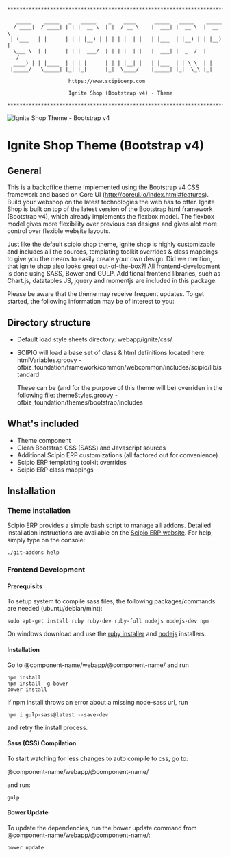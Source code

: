 ```
**************************************************************************

   _____    _____   _   _____    _    ____      _____   _____    _____
  / ____|  / ____| | | |  __ \  | |  / __ \    |  ___| |  __ \  |  __ \
 | (___   | |      | | | |__) | | | | |  | |   | |___  | |__) | | |__) |
  \___ \  | |      | | |  ___/  | | | |  | |   |  ___| |  _  /  |  ___/
  ____) | | |____  | | | |      | | | |__| |   | |___  | | \ \  | |
 |_____/   \_____| |_| |_|      |_|  \____/    |_____| |_|  \_\ |_|

                    https://www.scipioerp.com
                    
                    Ignite Shop (Bootstrap v4) - Theme

**************************************************************************
```
![Ignite Shop Theme - Bootstrap v4](http://shop.scipioerp.com/images/products/IGNITE_SHOP_THM_VIR/additional2/detail.png)

# Ignite Shop Theme (Bootstrap v4)
##  General
This is a backoffice theme implemented using the Bootstrap v4 CSS framework and based on Core UI (http://coreui.io/index.html#features). 
Build your webshop on the latest technologies the web has to offer. Ignite Shop is built on top of the latest version of the Bootstrap html framework (Bootstrap v4), which already implements the flexbox model. The flexbox model gives more flexibility over previous css designs and gives alot more control over flexible website layouts.

Just like the default scipio shop theme, ignite shop is highly customizable and includes all the sources, templating toolkit overrides & class mappings to give you the means to easily create your own design. Did we mention, that ignite shop also looks great out-of-the-box?!
All frontend-development is done using SASS, Bower and GULP. Additional frontend libraries, such as Chart.js, datatables JS, jquery and momentjs are included in this package. 

Please be aware that the theme may receive frequent updates. 
To get started, the following information may be of interest to you:

## Directory structure
* Default load style sheets directory: 
  webapp/ignite/css/
* SCIPIO will load a base set of class & html definitions located here:
  htmlVariables.groovy - ofbiz_foundation/framework/common/webcommon/includes/scipio/lib/standard
  
  These can be (and for the purpose of this theme will be) overriden in the following file:
  themeStyles.groovy - ofbiz_foundation/themes/bootstrap/includes

## What's included
* Theme component
* Clean Bootstrap CSS (SASS) and Javascript sources
* Additional Scipio ERP customizations (all factored out for convenience)
* Scipio ERP templating toolkit overrides
* Scipio ERP class mappings
  
## Installation
### Theme installation
Scipio ERP provides a simple bash script to manage all addons. Detailed installation instructions are available on the [Scipio ERP website](https://www.scipioerp.com/community/end-user/addons/). For help, simply type on the console:

```
./git-addons help

```

### Frontend Development
#### Prerequisits
To setup system to compile sass files, the following packages/commands are needed (ubuntu/debian/mint):

```
sudo apt-get install ruby ruby-dev ruby-full nodejs nodejs-dev npm
```

On windows download and use the [ruby installer](https://rubyinstaller.org/) and [nodejs](https://nodejs.org/en/) installers.  


#### Installation
Go to @component-name/webapp/@component-name/ and run

```
npm install
npm install -g bower
bower install
```

If npm install throws an error about a missing node-sass url, run 
```
npm i gulp-sass@latest --save-dev
```

and retry the install process.

#### Sass (CSS) Compilation 
To start watching for less changes to auto compile to css, go to:

@component-name/webapp/@component-name/

and run:
```
gulp
```

#### Bower Update 
To update the dependencies, run the bower update command from @component-name/webapp/@component-name/:
```
bower update
```